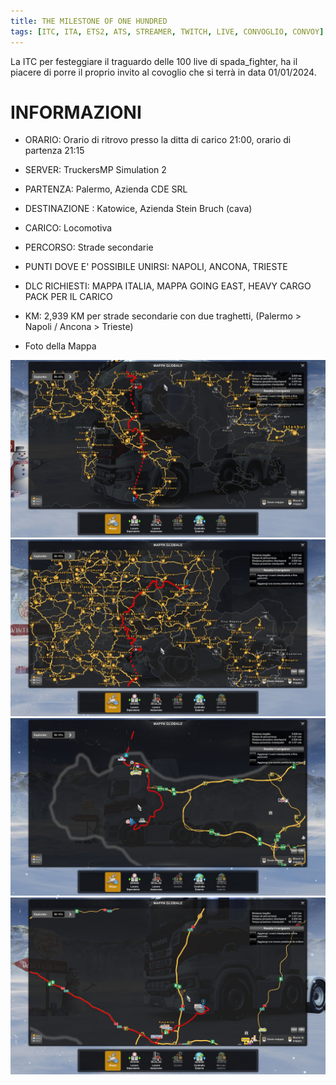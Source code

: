 ```yaml
---
title: THE MILESTONE OF ONE HUNDRED
tags: [ITC, ITA, ETS2, ATS, STREAMER, TWITCH, LIVE, CONVOGLIO, CONVOY]
---
```


La ITC per festeggiare il traguardo delle 100 live di spada_fighter, ha il piacere di porre il proprio invito al covoglio che si terrà in data 01/01/2024.

# INFORMAZIONI

- ORARIO: Orario di ritrovo presso la ditta di carico 21:00, orario di partenza 21:15
- SERVER: TruckersMP Simulation 2
- PARTENZA: Palermo, Azienda CDE SRL
- DESTINAZIONE : Katowice, Azienda Stein Bruch (cava)
- CARICO: Locomotiva
- PERCORSO: Strade secondarie
- PUNTI DOVE E' POSSIBILE UNIRSI: NAPOLI, ANCONA, TRIESTE
- DLC RICHIESTI: MAPPA ITALIA, MAPPA GOING EAST, HEAVY CARGO PACK PER IL CARICO
- KM: 2,939 KM per strade secondarie con due traghetti, (Palermo > Napoli / Ancona > Trieste)

-  Foto della Mappa

![Mappa1](./20240101184413_1.jpg)
![Mappa2](./20240101184418_1.jpg)
![Partenza](./20240101184427_1.jpg)
![Destinazione](./20240101184438_1.jpg)